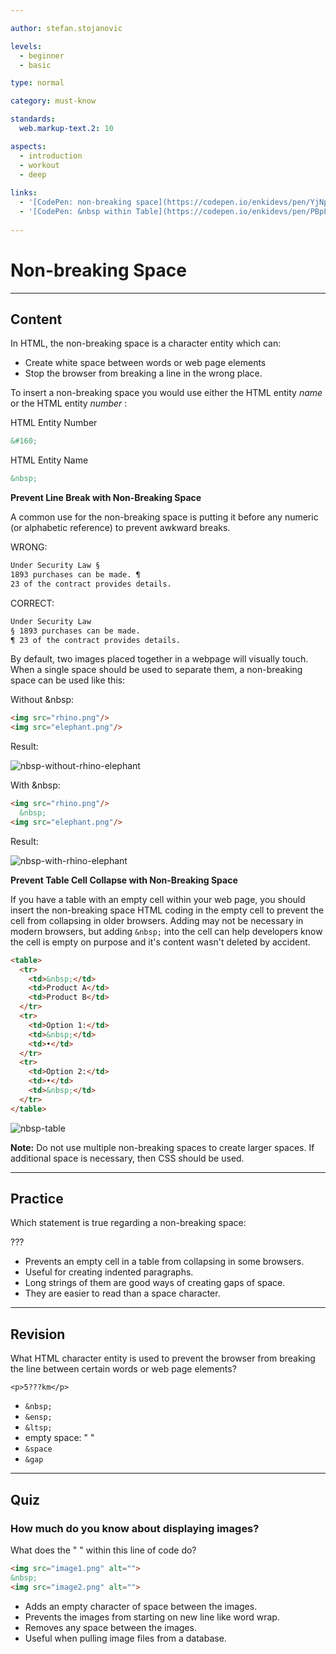 ```yaml
---

author: stefan.stojanovic

levels:
  - beginner
  - basic

type: normal

category: must-know

standards:
  web.markup-text.2: 10

aspects:
  - introduction
  - workout
  - deep
  
links:
  - '[CodePen: non-breaking space](https://codepen.io/enkidevs/pen/YjNpVa){code}'
  - '[CodePen: &nbsp within Table](https://codepen.io/enkidevs/pen/PBpLqV){code}'
  
---
```

# Non-breaking Space

---
## Content

In HTML, the non-breaking space is a character entity which can:

* Create white space between words or web page elements
* Stop the browser from breaking a line in the wrong place.

To insert a non-breaking space you would use either the HTML entity *name* or the HTML entity *number* :

HTML Entity Number
```html
&#160;
```
HTML Entity Name
```html
&nbsp;
```
**Prevent Line Break with Non-Breaking Space**

A common use for the non-breaking space is putting it before any numeric (or alphabetic reference) to prevent awkward breaks.

WRONG: 
```html
Under Security Law §
1893 purchases can be made. ¶
23 of the contract provides details.
```

CORRECT: 
```html
Under Security Law
§ 1893 purchases can be made.
¶ 23 of the contract provides details.
```

<!--[View CodePen](https://codepen.io/enkidevs/pen/YjNpVa)-->


By default, two images placed together in a webpage will visually touch. When a single space should be used to separate them, a non-breaking space can be used like this: 

Without &nbsp:
```html
<img src="rhino.png"/>
<img src="elephant.png"/>
```

Result:

![nbsp-without-rhino-elephant](%3Csvg%20xmlns%3D%22http%3A%2F%2Fwww.w3.org%2F2000%2Fsvg%22%20width%3D%22320%22%20height%3D%22196%22%3E%3Cg%20fill%3D%22none%22%20fill-rule%3D%22evenodd%22%3E%3Crect%20width%3D%22320%22%20height%3D%22196%22%20fill%3D%22%23FFF%22%20rx%3D%229%22%2F%3E%3Cg%20fill-rule%3D%22nonzero%22%3E%3Cg%20fill%3D%22%23F2B9F0%22%3E%3Cpath%20d%3D%22M66.61946%20119.6042c-.80816-3.0014-2.26284-5.84056-4.28325-8.27413-.80816-.8923-1.69713-1.62238-2.90937-1.86573-1.13143-.24336-2.26285%200-3.31346.56783-1.13142.56783-2.0204%201.46014-2.82856%202.43356-1.77795%202.35245-2.82856%204.94826-3.23264%207.86854-.40408%202.35244-.40408%204.7049-.16163%206.97622.08081%201.13566.16163%202.27133.16163%203.407v.08111c.56571.24336%201.21224.48671%201.85877.73007%202.82856.97343%206.38446%201.54126%2011.0718%201.78462%201.69713.08112%203.47508.08112%205.49548.08112%200-.24336-.08081-.48672-.08081-.8112-.24245-4.38041-.56572-8.76083-1.77796-12.97901zm17.77953%2011.1944c-.16163-3.32587-.56571-6.57063-1.69714-9.73426-.4849-1.37903-1.13142-2.67693-2.10121-3.8126-.32327-.32447-.72735-.64894-1.13143-.97342-.64653-.4056-1.29306-.4056-1.85877.08112-.72734.56783-1.45469%201.21678-2.0204%201.94685-1.77795%202.1091-2.74774%204.62378-3.23264%207.3007-.4849%202.5958-.72734%205.1105-1.13142%207.7063.64653%200%201.37387-.08112%202.10121-.08112%202.90938-.16224%206.0612-.4056%209.5363-.73007.64652-.08112%201.21223-.08112%201.85876-.16224%200-.08112-.08081-.16224-.08081-.24336-.16164-.4056-.16164-.8923-.24245-1.2979z%22%2F%3E%3Cpath%20d%3D%22M123.51394%2083.91189c-17.29463-25.95804-14.70851-22.14546-18.6685-26.85035.88898-2.1091%201.69714-4.13706%201.85877-6.81399.08082-1.37902%200-2.67692-.72735-3.97482-.4849-.89231-1.29305-1.37902-2.34366-1.37902-2.34366%200-5.49549%202.35244-7.1118%204.62377-19.1534-15.57482-22.06278-6.57063-32.16478%202.75804-10.102-14.35804-17.69871-.40559-5.41468%205.35385C46.41546%2071.0951%2041.64731%2091.86154%2042.0514%20109.46434c.08082%203.40699.08082%206.57062.40408%209.40979-3.23264%202.51468-5.73793%205.67832-7.43507%209.4909-.80816%201.86574-1.45469%203.73147-1.69714%205.75945-.64652%205.5972%202.66693%2011.43776%207.43508%2013.7902.32326.16224.4849.4056.4849.8112-.08082%202.10909.32326%204.21818.80815%206.24615.08082.24336.16164.56783.32327.81119.56571.81119%201.77795.81119%202.18203-.08112.16163-.32448.16163-.73007.16163-1.05455-.08081-.81119-.32326-1.54126-.40408-2.27133-.16163-.73007-.24245-1.54125-.32326-2.43356.88897.48671%201.69713.8923%202.42448%201.21678.64653.32448%201.21224.64895%201.85877.8923.64653.24337%201.21224.08113%201.61632-.40559.32326-.4867.40408-1.13566%200-1.62237-.16163-.24336-.4849-.4056-.72735-.56784-.88897-.4867-1.77795-.8923-2.66692-1.37902-.32327-.16223-.64653-.32447-1.05061-.56783.40408-.16224.64652-.32447.96979-.4056%201.0506-.40559%202.10122-.73006%203.15182-1.05454.24245-.08112.4849-.16224.72735-.32447.4849-.32448.64653-.8112.56571-1.37903-.08082-.4867-.4849-.97342-1.0506-.97342-.32327%200-.72735%200-1.05062.16224l-3.63672%201.21678c-.16163.08112-.32326.08112-.5657.16224.5657-2.02797%201.0506-3.89371%201.93958-5.67832.16163-.4056.40408-.8112.4849-1.21679.16162-.97342-.80817-1.7035-1.69715-1.37902-.4849.16224-.72734.48671-.88897.8923-.56571%201.29791-1.13143%202.59581-1.61632%203.97483-.40408%201.21679-.72735%202.51469-1.13143%203.89371-.24244-.16224-.4849-.24336-.64652-.4056-3.39428-2.27132-5.89957-7.3007-4.5257-12.0867%201.21224-4.21819%203.39427-7.78742%206.62691-10.7077.64653%202.83916%201.93959%205.27273%204.36407%207.13846-.16163-2.35245-.24245-4.78601-.08082-7.13846.32327-4.2993%201.61632-8.27413%204.36407-11.6%201.29305-1.62238%202.90937-2.83916%204.92977-3.407%202.66693-.73006%205.0106-.16223%207.11181%201.7035%201.29306%201.21679%202.26285%202.5958%203.15183%204.13707%201.5355%202.67692%202.66693%205.5972%203.15182%208.67972.08082.32447.16163.64895.16163.97342.32327-.4056.4849-.81119.64653-1.21678%201.05061-2.51469%202.42448-4.78601%204.60652-6.57063%202.42448-2.02797%204.84896-1.7035%207.03099.48671%201.29306%201.21679%202.0204%202.83916%202.66693%204.46154.88897%202.19021%201.37387%204.38042%201.69713%206.73287.24245%201.62238.32327%203.24475.4849%204.86713%200%20.32448%200%20.64895-.08082.89231.88898%200%201.85877-.08112%202.74775-.24336%2011.79914-1.37902%209.77874-7.62517%209.21303-13.70909-.4849-.16224-.9698-.4056-1.37388-.64895-2.26285-1.2979-4.12161-2.92028-5.81875-4.94825-2.9902-3.65035-5.89957-7.3007-8.40487-11.1944-.40408-.64896-.96979-1.2979-1.45468-1.94686-.08082-.16224-.24245-.24336-.32327-.4056-.32326-.56783-.32326-1.21678.08082-1.62237.40408-.48671%201.0506-.56783%201.61632-.24336.32326.16224.64653.48672.88897.8112.56572.81118%201.21224%201.54125%201.77796%202.43356%202.66692%203.97482%205.5763%207.7063%208.64731%2011.35664%201.0506%201.21678%202.26285%202.19021%203.5559%203.0014%202.42449%201.62238%204.12162%201.62238%205.33386%201.21678%209.45548-5.67832%2027.63908-20.36084%2019.71911-32.28531z%22%2F%3E%3C%2Fg%3E%3Cpath%20fill%3D%22%23000%22%20d%3D%22M86.17694%2072.23077c-.80816-.64895-2.26285-.56783-2.5053.24336-.16163.56783.80816%201.2979.80816%201.2979.24245.97342-.24244%201.46014-.08081%202.02797.40408%201.46014%201.29305%202.1091%202.10121%201.86573%201.5355-.4056%201.29306-4.13706-.32326-5.43496zm6.78855-2.10909c-.80816-.64895-2.26285-.56783-2.5053.24335-.16163.56784.80816%201.2979.80816%201.2979.24245.97343-.24245%201.46015-.08082%202.02798.40408%201.46014%201.29306%202.10909%202.10122%201.86573%201.45469-.4056%201.29306-4.13706-.32326-5.43496z%22%2F%3E%3Cpath%20fill%3D%22%239E0098%22%20d%3D%22M138.06082%2069.31049c-.08081.56783-.16163%201.13566-.32326%201.7035-.4849%201.37902-.9698%202.83916-1.69714%204.21818-1.37387%202.83916-2.99019%205.43496-5.01059%207.86853-2.10122%202.43357-4.5257%204.54266-7.27344%206.16503-1.93959%201.13567-4.12162%201.7035-6.38447%201.86574-.4849%200-.96979%200-1.45469-.16224-2.26284-.73007-3.79835-2.27133-4.36406-4.54266-.16163-.56783%200-1.21678.08082-1.86573%200-.24336.32326-.4056.4849-.56783.40407-.24336.88897-.48672%201.37386-.56784%204.44489-1.2979%208.40487-3.65034%2012.0416-6.57062l9.69791-8.03077c.4849-.4056%201.05061-.8112%201.69714-1.13567.4849-.24335.72734-.16224.88898.32448.08081.4056.16163.8923.24244%201.2979zm-31.84151%209.40979c-1.61632%200-2.90937-.64895-3.79835-2.02797-.88898-1.37902-1.5355-2.83916-2.10122-4.38042-.16163-.56783.24245-1.78462.88898-2.1091.64653-.32447%201.21224-.64894%201.93958-.8923%202.5053-.97343%204.92978-1.86573%207.43508-2.75804%202.5053-.97343%204.68733-2.51469%206.95017-3.97483%201.61633-1.05454%203.15183-2.1902%204.84897-3.16363.5657-.32448%201.29305-.56784%201.93958-.8112.64653-.24335%201.37387-.08111%201.93958.16224.56572.24336.80817.48672.72735%201.13567-.08082.56783-.16163%201.21678-.40408%201.7035-2.34367%205.67832-5.89957%2010.46433-11.0718%2013.87132-2.42448%201.54126-5.0914%202.67693-8.00078%203.16364-.4849%200-.88898.08112-1.29306.08112z%22%2F%3E%3Cpath%20fill%3D%22%23000%22%20d%3D%22M62.82111%20128.36504c-.08082-.97343-.32326-1.86574-.64653-2.83917-.4849-1.46014-1.85877-1.46014-2.66693-.40559-.24244.4056-.5657.73007-.72734%201.21678-.32326.8112-.64653%201.62238-.9698%202.35245-.0808.16224-.16162.4056-.16162.56783h-.08082c-.08082-.32447-.08082-.64895-.16163-.97342-.24245-1.13567-.56571-2.27133-1.13143-3.32588-.24244-.4056-.4849-.73007-.80816-1.05454-.4849-.4056-1.13142-.48672-1.61632%200-.32326.24335-.64653.56783-.80816.97342-.32326.64895-.64653%201.37902-.72734%202.1091-.16163%201.54125-.16163%203.08251-.32327%204.62377%202.82856.97343%206.38447%201.54126%2011.0718%201.78462v-.4056c0-1.62238-.08082-3.08252-.24245-4.62377zm19.88074-.81119c-.08081-.64895-.32326-1.2979-.56571-1.94686-.56571-1.13566-1.5355-1.13566-2.10122-.08112-.40408.64896-.64653%201.46014-.96979%202.19021-.24245.56784-.32326%201.05455-.4849%201.62238-.24244-1.21678-.40408-2.43356-.96979-3.48811-.16163-.32448-.4849-.73007-.72734-.97343-.40408-.32447-.88898-.4056-1.37387-.08112-.64653.32448-1.13143.89231-1.29306%201.54126-.24245.89231-.56571%201.78462-.64653%202.67693-.16163%201.21678-.16163%202.51468-.16163%203.73146%200%20.16224%200%20.32448.08082.4056%202.90937-.16224%206.0612-.4056%209.53629-.73007.08081-.16224.08081-.32448.08081-.56783-.24245-1.2979-.24245-2.75805-.40408-4.2993z%22%2F%3E%3C%2Fg%3E%3Cg%20fill-rule%3D%22nonzero%22%3E%3Cg%20fill%3D%22%23AAC5DD%22%3E%3Cpath%20d%3D%22M162.19082%2077.13325c.73028-.8135%201.70398-.8135%202.5154-.08135%204.21936%203.9048%201.54168%2011.63305%205.59876%201.38295.16229-.4881.48685-.89485.81142-1.3016%204.62507-4.7183%202.75881%2013.016%204.70621%2020.74425.32457%201.3016.81142%202.52185%201.78512%203.5794%2012.65809%2013.74816%2023.77449-67.6832%2060.53164-52.47075%2012.82037%205.28775%2051.20035%2061.5006%2023.12535%2082.0008%201.70398%201.7897%202.9211%203.82346%203.65137%206.1826.32457%201.22026.48685%202.52186.16229%203.82346-.40571%202.03375-1.5417%203.7421-3.24567%204.881l-1.46055.9762c0%20.24405.08115.40675.08115.56945.24342%201.54565.48685%203.00995.73027%204.5556.08114.3254%200%20.73215-.08114%201.05755-.16228.4881-.568.8135-1.13598.8135-.48685%200-.89256-.24405-1.13599-.6508-.08114-.24405-.16228-.56945-.24342-.8135-.16228-.8135-.24343-1.627-.32457-2.52185-.24342.08135-.32456.1627-.48685.24405l-2.19082%201.22025c-.73027.40675-1.46055.24405-1.78511-.40675-.40571-.6508-.16229-1.3016.48684-1.7897l1.21713-.73215.73027-.4881c-.32456-.1627-.56799-.1627-.81141-.1627-.73028-.08135-1.46055-.08135-2.19083-.1627-.56799-.08135-.9737-.3254-1.21712-.89485-.24343-.8135.32457-1.54565%201.21712-1.54565.81142%200%201.62284.08135%202.43425.08135.81142%200%201.78512.1627%202.5154-.08135.8114-.24405%201.46054-.89485%202.19081-1.38295%201.78512-1.38295%202.43425-3.17265%201.9474-5.28775-.32456-1.4643-.9737-2.7659-1.86625-3.98615-.48685-.6508-1.05484-1.3016-1.62284-1.9524-2.51539%201.54565-5.51762%202.7659-9.00671%203.7421-.08115-.9762-.16229-2.03375-.40571-3.00995-.40571-2.52185-.9737-4.96235-2.02854-7.3215-1.13598-2.6032-2.67767-4.881-5.03078-6.508-1.70397-1.1389-3.48909-1.9524-5.59877-2.03375-2.27197-.08135-4.13822.73215-5.59877%202.52185-.89256%201.05755-1.5417%202.2778-1.9474%203.66075-.4057%201.22025-.64913%202.52185-.9737%203.7421%200%20.1627-.08114.24405-.08114.40675h-.16229c-.24342-.6508-.56799-1.3016-.81141-2.03375-1.13598-2.4405-2.59653-4.5556-4.62507-6.3453-1.46055-1.22025-3.00224-2.1151-4.8685-2.4405-2.43425-.40675-4.54393.24405-6.2479%202.03375-.81142.8135-1.46055%201.7897-1.9474%202.7659-1.46055%203.00995-2.3531%206.1826-2.27197%209.51795%200%201.54565.08115%203.0913.16229%204.5556v.24405c-7.46503-3.5794-7.2216-17.00215-6.00448-26.27605.24342-3.5794%205.76105-4.31156%2016.47174-11.5517%203.40795%201.7897%203.32681%201.7897%203.65138%201.87104%201.21712.40675%202.19082-1.1389%201.21712-2.03375-.9737-.9762-2.9211-.8135-5.35535-4.31155-1.21712-1.7897-1.46054-2.2778-2.19082-2.35915-3.08338-.40675-.16228%203.4167.89256%204.881-17.20202%209.19255-32.21322%2030.99436-48.68496%2011.8771-5.76106-6.9961-9.169-26.8455-5.19307-30.99435z%22%2F%3E%3Cpath%20d%3D%22M230.51205%20137.82036v-.9762c0-3.0913%200-6.10125.568-9.1112.24342-1.38295.73027-2.7659%201.13598-4.14885.16228-.4881.4057-.9762.73027-1.4643%201.29827-2.1151%203.00224-2.84725%205.35535-2.19645%201.86626.4881%203.40795%201.54565%204.70621%203.00995%201.70398%201.87105%202.67767%204.0675%203.3268%206.508.64914%202.1151%201.05485%204.31155%201.21713%206.58935v.8135c-.9737.24405-1.9474.40675-3.00224.56945-.08114-1.05755-.24342-2.19645-.48685-3.254-.16228-.56945-.32456-1.1389-.56799-1.627-.24342-.56945-.56799-1.05755-.9737-1.4643-.64913-.73215-1.54169-.8135-2.27196-.1627-.40571.40675-.89256.9762-1.05484%201.54565-.40571.9762-.64914%202.03375-1.05484%203.17265-.08115-.1627-.16229-.40675-.24343-.56945-.32457-.73215-.64913-1.4643-1.05484-2.1151-.24343-.40675-.568-.8135-.9737-1.22025-.9737-.9762-2.10968-.73215-2.75881.4881-.16229.3254-.32457.6508-.40571%201.05755-.24343%201.38295-.48685%202.84725-.64914%204.2302-.08114.4881%200%20.8135.24343%201.05755h-2.10968c.24342-.3254.32456-.4881.32456-.73215zm-20.20425-2.2778c-.16229-2.1151-.24343-4.14885-.08115-6.26395.08114-.9762.24343-1.9524.568-2.84725.56799-1.87105%201.21712-3.7421%202.51538-5.3691.73028-.9762%201.78512-1.54565%203.00224-1.70835.89256-.1627%201.78512.08135%202.59653.40675%201.70398.73215%203.08339%201.9524%204.21937%203.33535%201.78511%202.19645%202.9211%204.79965%203.57023%207.4842.48685%202.03375.73027%204.0675%201.13598%206.10125.08114.40675.08114.89485.16228%201.3016%200%20.1627.08115.3254.16229.4881-1.46055%200-3.00224-.08135-4.54393-.1627.16228-.1627.24342-.40675.32456-.6508.08115-.1627.08115-.40675.08115-.56945-.08115-1.70835-.24343-3.49805-.81142-5.12505-.24342-.6508-.568-1.3016-1.05484-1.7897-.81142-.73215-1.62283-.6508-2.27197.1627-.32456.40675-.56799.89485-.81141%201.4643-.32457.8135-.64913%201.627-.9737%202.52185-.08114.1627-.16228.40675-.24343.56945h-.16228c-.16228-.56945-.24342-1.22025-.4057-1.7897-.24343-.8135-.568-1.70835-.89256-2.52185-.16229-.40675-.48685-.73215-.81142-.9762-.64913-.56945-1.29827-.56945-1.9474.08135s-1.05484%201.38295-1.29826%202.2778c-.24343%201.22025-.48685%202.35915-.64914%203.5794-.08114.4881-.16228%201.05755-.16228%201.627v.1627c-.4057-.08135-.73028-.08135-1.13598-.1627h-.16229v-.24405c.08114-.73215.08114-1.05755.08114-1.38295z%22%2F%3E%3C%2Fg%3E%3Cpath%20fill%3D%22%231B6DA2%22%20d%3D%22M199.84053%2046.38295c-3.00224-.40675-5.59877.56945-7.70845%202.84725-2.19083%202.2778-3.32681%204.96235-3.97594%207.9723-.16229.8135-.32457%201.70835-.40571%202.6032-.08114.8135-.08114%201.627-.16228%202.2778.08114%203.00995.73027%205.61315%202.19082%208.05365.64913%201.05755%201.29826%202.1151%201.86626%203.17265.73027%201.3016%201.29826%202.68455%201.62283%204.14885.32456%201.627.16228%203.254%200%204.881l-.48685%204.14885c5.2742-10.5755%2011.60325-23.7542%2020.04198-31.8892%200-.08135-.08115-.08135-.08115-.1627-3.00224-4.79965-7.38388-7.3215-12.90151-8.05365zm88.76891%2044.2544c-.4057-1.7897-1.05484-3.4167-2.10968-4.79965-1.46055-1.9524-3.00224-3.82345-4.54393-5.77585-.56799-.73215-1.13598-1.4643-1.70397-2.2778-1.13598-1.627-1.78512-3.49805-1.62283-5.5318.16228-2.1151.4057-4.31155.64913-6.42665.16228-1.7897.32457-3.5794.32457-5.45045-.08115-3.5794-1.37941-6.6707-3.81366-9.35525-1.78511-2.03375-3.8948-3.66075-6.49133-4.5556-6.32904-2.35915-12.0901-1.22025-17.03973%203.4167-2.02855%201.9524-3.57024%204.2302-4.62508%206.8334h-.16228c8.03302%208.9485%2017.52659%2023.99825%2021.6648%2038.7226.08115.1627.1623.24405.24343.40675.568.73215%201.21713%201.4643%201.86626%202.1151.73027.73215%201.70397%201.22025%202.75882%201.4643%203.3268.73215%206.57247.73215%209.89927-.40675%202.9211-.9762%205.59877-4.14885%204.70621-8.37905z%22%2F%3E%3Cpath%20fill%3D%22%23000%22%20d%3D%22M211.6872%20135.21716c.16229-1.22025.40571-2.35915.64914-3.5794.16228-.89485.64913-1.627%201.29826-2.2778.64913-.56945%201.29827-.6508%201.9474-.08135.32457.3254.64913.6508.81142.9762.32456.8135.64913%201.627.89255%202.52185.16229.56945.24343%201.22025.40571%201.7897h.16228c.08115-.1627.16229-.40675.24343-.56945.32457-.8135.64913-1.70835.9737-2.52185.24342-.4881.48685-.9762.81141-1.4643.64914-.8135%201.46055-.89485%202.27197-.1627.56799.4881.81142%201.1389%201.05484%201.7897.568%201.627.73027%203.4167.81142%205.12505%200%20.1627%200%20.40675-.08115.56945-.08114.24405-.16228.4881-.32456.6508-3.73252-.24405-7.7896-.6508-12.0901-1.22025v-.1627c0-.3254.08114-.8135.16228-1.38295zm20.44769%202.1151c.16228-1.38295.4057-2.84725.64913-4.2302.08114-.3254.24342-.73215.4057-1.05755.64914-1.22025%201.78512-1.4643%202.75882-.4881.32457.3254.64913.73215.9737%201.22025.4057.6508.73028%201.4643%201.05484%202.1151.08114.1627.16229.40675.24343.56945.32456-1.05755.64913-2.1151%201.05484-3.17265.24342-.56945.64913-1.05755%201.05484-1.54565.73027-.6508%201.62283-.56945%202.27196.1627.40571.4881.73028.9762.9737%201.4643.24343.4881.40571%201.05755.568%201.627.24342%201.05755.4057%202.1151.48684%203.254-3.65137.6508-7.70845.9762-12.25238%201.05755-.16228-.1627-.24342-.4881-.24342-.9762zm-8.11416-62.88356c.73027-.56945%202.02854-.56945%202.27196.1627.16228.4881-.73027%201.22025-.73027%201.22025-.16229.89485.24342%201.3016.16228%201.87105-.32457%201.38295-1.13598%201.9524-1.86626%201.70835-1.3794-.40675-1.29826-3.7421.16229-4.96235zm-6.08563-1.7897c.73028-.56945%202.02855-.56945%202.27197.1627.16228.4881-.73027%201.22025-.73027%201.22025-.16229.89485.24342%201.3016.16228%201.87105-.32457%201.38295-1.13598%201.9524-1.86626%201.70835-1.46055-.40675-1.29826-3.7421.16229-4.96235z%22%2F%3E%3C%2Fg%3E%3Cpath%20stroke%3D%22%23F2B9F0%22%20stroke-width%3D%223%22%20d%3D%22M22.5%2021.5h126v153h-126z%22%2F%3E%3Cpath%20stroke%3D%22%23AAC5DD%22%20stroke-width%3D%223%22%20d%3D%22M151.5%2021.5h144v153h-144z%22%2F%3E%3C%2Fg%3E%3C%2Fsvg%3E)

With &nbsp:
```html
<img src="rhino.png"/>
  &nbsp;
<img src="elephant.png"/>
```

Result:

![nbsp-with-rhino-elephant](%3Csvg%20xmlns%3D%22http%3A%2F%2Fwww.w3.org%2F2000%2Fsvg%22%20width%3D%22320%22%20height%3D%22196%22%3E%3Cg%20fill%3D%22none%22%20fill-rule%3D%22evenodd%22%3E%3Crect%20width%3D%22320%22%20height%3D%22196%22%20fill%3D%22%23FFF%22%20rx%3D%229%22%2F%3E%3Cg%20fill-rule%3D%22nonzero%22%3E%3Cg%20fill%3D%22%23F2B9F0%22%3E%3Cpath%20d%3D%22M66.61946%20119.6042c-.80816-3.0014-2.26284-5.84056-4.28325-8.27413-.80816-.8923-1.69713-1.62238-2.90937-1.86573-1.13143-.24336-2.26285%200-3.31346.56783-1.13142.56783-2.0204%201.46014-2.82856%202.43356-1.77795%202.35245-2.82856%204.94826-3.23264%207.86854-.40408%202.35244-.40408%204.7049-.16163%206.97622.08081%201.13566.16163%202.27133.16163%203.407v.08111c.56571.24336%201.21224.48671%201.85877.73007%202.82856.97343%206.38446%201.54126%2011.0718%201.78462%201.69713.08112%203.47508.08112%205.49548.08112%200-.24336-.08081-.48672-.08081-.8112-.24245-4.38041-.56572-8.76083-1.77796-12.97901zm17.77953%2011.1944c-.16163-3.32587-.56571-6.57063-1.69714-9.73426-.4849-1.37903-1.13142-2.67693-2.10121-3.8126-.32327-.32447-.72735-.64894-1.13143-.97342-.64653-.4056-1.29306-.4056-1.85877.08112-.72734.56783-1.45469%201.21678-2.0204%201.94685-1.77795%202.1091-2.74774%204.62378-3.23264%207.3007-.4849%202.5958-.72734%205.1105-1.13142%207.7063.64653%200%201.37387-.08112%202.10121-.08112%202.90938-.16224%206.0612-.4056%209.5363-.73007.64652-.08112%201.21223-.08112%201.85876-.16224%200-.08112-.08081-.16224-.08081-.24336-.16164-.4056-.16164-.8923-.24245-1.2979z%22%2F%3E%3Cpath%20d%3D%22M123.51394%2083.91189c-17.29463-25.95804-14.70851-22.14546-18.6685-26.85035.88898-2.1091%201.69714-4.13706%201.85877-6.81399.08082-1.37902%200-2.67692-.72735-3.97482-.4849-.89231-1.29305-1.37902-2.34366-1.37902-2.34366%200-5.49549%202.35244-7.1118%204.62377-19.1534-15.57482-22.06278-6.57063-32.16478%202.75804-10.102-14.35804-17.69871-.40559-5.41468%205.35385C46.41546%2071.0951%2041.64731%2091.86154%2042.0514%20109.46434c.08082%203.40699.08082%206.57062.40408%209.40979-3.23264%202.51468-5.73793%205.67832-7.43507%209.4909-.80816%201.86574-1.45469%203.73147-1.69714%205.75945-.64652%205.5972%202.66693%2011.43776%207.43508%2013.7902.32326.16224.4849.4056.4849.8112-.08082%202.10909.32326%204.21818.80815%206.24615.08082.24336.16164.56783.32327.81119.56571.81119%201.77795.81119%202.18203-.08112.16163-.32448.16163-.73007.16163-1.05455-.08081-.81119-.32326-1.54126-.40408-2.27133-.16163-.73007-.24245-1.54125-.32326-2.43356.88897.48671%201.69713.8923%202.42448%201.21678.64653.32448%201.21224.64895%201.85877.8923.64653.24337%201.21224.08113%201.61632-.40559.32326-.4867.40408-1.13566%200-1.62237-.16163-.24336-.4849-.4056-.72735-.56784-.88897-.4867-1.77795-.8923-2.66692-1.37902-.32327-.16223-.64653-.32447-1.05061-.56783.40408-.16224.64652-.32447.96979-.4056%201.0506-.40559%202.10122-.73006%203.15182-1.05454.24245-.08112.4849-.16224.72735-.32447.4849-.32448.64653-.8112.56571-1.37903-.08082-.4867-.4849-.97342-1.0506-.97342-.32327%200-.72735%200-1.05062.16224l-3.63672%201.21678c-.16163.08112-.32326.08112-.5657.16224.5657-2.02797%201.0506-3.89371%201.93958-5.67832.16163-.4056.40408-.8112.4849-1.21679.16162-.97342-.80817-1.7035-1.69715-1.37902-.4849.16224-.72734.48671-.88897.8923-.56571%201.29791-1.13143%202.59581-1.61632%203.97483-.40408%201.21679-.72735%202.51469-1.13143%203.89371-.24244-.16224-.4849-.24336-.64652-.4056-3.39428-2.27132-5.89957-7.3007-4.5257-12.0867%201.21224-4.21819%203.39427-7.78742%206.62691-10.7077.64653%202.83916%201.93959%205.27273%204.36407%207.13846-.16163-2.35245-.24245-4.78601-.08082-7.13846.32327-4.2993%201.61632-8.27413%204.36407-11.6%201.29305-1.62238%202.90937-2.83916%204.92977-3.407%202.66693-.73006%205.0106-.16223%207.11181%201.7035%201.29306%201.21679%202.26285%202.5958%203.15183%204.13707%201.5355%202.67692%202.66693%205.5972%203.15182%208.67972.08082.32447.16163.64895.16163.97342.32327-.4056.4849-.81119.64653-1.21678%201.05061-2.51469%202.42448-4.78601%204.60652-6.57063%202.42448-2.02797%204.84896-1.7035%207.03099.48671%201.29306%201.21679%202.0204%202.83916%202.66693%204.46154.88897%202.19021%201.37387%204.38042%201.69713%206.73287.24245%201.62238.32327%203.24475.4849%204.86713%200%20.32448%200%20.64895-.08082.89231.88898%200%201.85877-.08112%202.74775-.24336%2011.79914-1.37902%209.77874-7.62517%209.21303-13.70909-.4849-.16224-.9698-.4056-1.37388-.64895-2.26285-1.2979-4.12161-2.92028-5.81875-4.94825-2.9902-3.65035-5.89957-7.3007-8.40487-11.1944-.40408-.64896-.96979-1.2979-1.45468-1.94686-.08082-.16224-.24245-.24336-.32327-.4056-.32326-.56783-.32326-1.21678.08082-1.62237.40408-.48671%201.0506-.56783%201.61632-.24336.32326.16224.64653.48672.88897.8112.56572.81118%201.21224%201.54125%201.77796%202.43356%202.66692%203.97482%205.5763%207.7063%208.64731%2011.35664%201.0506%201.21678%202.26285%202.19021%203.5559%203.0014%202.42449%201.62238%204.12162%201.62238%205.33386%201.21678%209.45548-5.67832%2027.63908-20.36084%2019.71911-32.28531z%22%2F%3E%3C%2Fg%3E%3Cpath%20fill%3D%22%23000%22%20d%3D%22M86.17694%2072.23077c-.80816-.64895-2.26285-.56783-2.5053.24336-.16163.56783.80816%201.2979.80816%201.2979.24245.97342-.24244%201.46014-.08081%202.02797.40408%201.46014%201.29305%202.1091%202.10121%201.86573%201.5355-.4056%201.29306-4.13706-.32326-5.43496zm6.78855-2.10909c-.80816-.64895-2.26285-.56783-2.5053.24335-.16163.56784.80816%201.2979.80816%201.2979.24245.97343-.24245%201.46015-.08082%202.02798.40408%201.46014%201.29306%202.10909%202.10122%201.86573%201.45469-.4056%201.29306-4.13706-.32326-5.43496z%22%2F%3E%3Cpath%20fill%3D%22%239E0098%22%20d%3D%22M138.06082%2069.31049c-.08081.56783-.16163%201.13566-.32326%201.7035-.4849%201.37902-.9698%202.83916-1.69714%204.21818-1.37387%202.83916-2.99019%205.43496-5.01059%207.86853-2.10122%202.43357-4.5257%204.54266-7.27344%206.16503-1.93959%201.13567-4.12162%201.7035-6.38447%201.86574-.4849%200-.96979%200-1.45469-.16224-2.26284-.73007-3.79835-2.27133-4.36406-4.54266-.16163-.56783%200-1.21678.08082-1.86573%200-.24336.32326-.4056.4849-.56783.40407-.24336.88897-.48672%201.37386-.56784%204.44489-1.2979%208.40487-3.65034%2012.0416-6.57062l9.69791-8.03077c.4849-.4056%201.05061-.8112%201.69714-1.13567.4849-.24335.72734-.16224.88898.32448.08081.4056.16163.8923.24244%201.2979zm-31.84151%209.40979c-1.61632%200-2.90937-.64895-3.79835-2.02797-.88898-1.37902-1.5355-2.83916-2.10122-4.38042-.16163-.56783.24245-1.78462.88898-2.1091.64653-.32447%201.21224-.64894%201.93958-.8923%202.5053-.97343%204.92978-1.86573%207.43508-2.75804%202.5053-.97343%204.68733-2.51469%206.95017-3.97483%201.61633-1.05454%203.15183-2.1902%204.84897-3.16363.5657-.32448%201.29305-.56784%201.93958-.8112.64653-.24335%201.37387-.08111%201.93958.16224.56572.24336.80817.48672.72735%201.13567-.08082.56783-.16163%201.21678-.40408%201.7035-2.34367%205.67832-5.89957%2010.46433-11.0718%2013.87132-2.42448%201.54126-5.0914%202.67693-8.00078%203.16364-.4849%200-.88898.08112-1.29306.08112z%22%2F%3E%3Cpath%20fill%3D%22%23000%22%20d%3D%22M62.82111%20128.36504c-.08082-.97343-.32326-1.86574-.64653-2.83917-.4849-1.46014-1.85877-1.46014-2.66693-.40559-.24244.4056-.5657.73007-.72734%201.21678-.32326.8112-.64653%201.62238-.9698%202.35245-.0808.16224-.16162.4056-.16162.56783h-.08082c-.08082-.32447-.08082-.64895-.16163-.97342-.24245-1.13567-.56571-2.27133-1.13143-3.32588-.24244-.4056-.4849-.73007-.80816-1.05454-.4849-.4056-1.13142-.48672-1.61632%200-.32326.24335-.64653.56783-.80816.97342-.32326.64895-.64653%201.37902-.72734%202.1091-.16163%201.54125-.16163%203.08251-.32327%204.62377%202.82856.97343%206.38447%201.54126%2011.0718%201.78462v-.4056c0-1.62238-.08082-3.08252-.24245-4.62377zm19.88074-.81119c-.08081-.64895-.32326-1.2979-.56571-1.94686-.56571-1.13566-1.5355-1.13566-2.10122-.08112-.40408.64896-.64653%201.46014-.96979%202.19021-.24245.56784-.32326%201.05455-.4849%201.62238-.24244-1.21678-.40408-2.43356-.96979-3.48811-.16163-.32448-.4849-.73007-.72734-.97343-.40408-.32447-.88898-.4056-1.37387-.08112-.64653.32448-1.13143.89231-1.29306%201.54126-.24245.89231-.56571%201.78462-.64653%202.67693-.16163%201.21678-.16163%202.51468-.16163%203.73146%200%20.16224%200%20.32448.08082.4056%202.90937-.16224%206.0612-.4056%209.53629-.73007.08081-.16224.08081-.32448.08081-.56783-.24245-1.2979-.24245-2.75805-.40408-4.2993z%22%2F%3E%3C%2Fg%3E%3Cg%20fill-rule%3D%22nonzero%22%3E%3Cg%20fill%3D%22%23AAC5DD%22%3E%3Cpath%20d%3D%22M164.19082%2077.13325c.73028-.8135%201.70398-.8135%202.5154-.08135%204.21936%203.9048%201.54168%2011.63305%205.59876%201.38295.16229-.4881.48685-.89485.81142-1.3016%204.62507-4.7183%202.75881%2013.016%204.70621%2020.74425.32457%201.3016.81142%202.52185%201.78512%203.5794%2012.65809%2013.74816%2023.77449-67.6832%2060.53164-52.47075%2012.82037%205.28775%2051.20035%2061.5006%2023.12535%2082.0008%201.70398%201.7897%202.9211%203.82346%203.65137%206.1826.32457%201.22026.48685%202.52186.16229%203.82346-.40571%202.03375-1.5417%203.7421-3.24567%204.881l-1.46055.9762c0%20.24405.08115.40675.08115.56945.24342%201.54565.48685%203.00995.73027%204.5556.08114.3254%200%20.73215-.08114%201.05755-.16228.4881-.568.8135-1.13598.8135-.48685%200-.89256-.24405-1.13599-.6508-.08114-.24405-.16228-.56945-.24342-.8135-.16228-.8135-.24343-1.627-.32457-2.52185-.24342.08135-.32456.1627-.48685.24405l-2.19082%201.22025c-.73027.40675-1.46055.24405-1.78511-.40675-.40571-.6508-.16229-1.3016.48684-1.7897l1.21713-.73215.73027-.4881c-.32456-.1627-.56799-.1627-.81141-.1627-.73028-.08135-1.46055-.08135-2.19083-.1627-.56799-.08135-.9737-.3254-1.21712-.89485-.24343-.8135.32457-1.54565%201.21712-1.54565.81142%200%201.62284.08135%202.43425.08135.81142%200%201.78512.1627%202.5154-.08135.8114-.24405%201.46054-.89485%202.19081-1.38295%201.78512-1.38295%202.43425-3.17265%201.9474-5.28775-.32456-1.4643-.9737-2.7659-1.86625-3.98615-.48685-.6508-1.05484-1.3016-1.62284-1.9524-2.51539%201.54565-5.51762%202.7659-9.00671%203.7421-.08115-.9762-.16229-2.03375-.40571-3.00995-.40571-2.52185-.9737-4.96235-2.02854-7.3215-1.13598-2.6032-2.67767-4.881-5.03078-6.508-1.70397-1.1389-3.48909-1.9524-5.59877-2.03375-2.27197-.08135-4.13822.73215-5.59877%202.52185-.89256%201.05755-1.5417%202.2778-1.9474%203.66075-.4057%201.22025-.64913%202.52185-.9737%203.7421%200%20.1627-.08114.24405-.08114.40675h-.16229c-.24342-.6508-.56799-1.3016-.81141-2.03375-1.13598-2.4405-2.59653-4.5556-4.62507-6.3453-1.46055-1.22025-3.00224-2.1151-4.8685-2.4405-2.43425-.40675-4.54393.24405-6.2479%202.03375-.81142.8135-1.46055%201.7897-1.9474%202.7659-1.46055%203.00995-2.3531%206.1826-2.27197%209.51795%200%201.54565.08115%203.0913.16229%204.5556v.24405c-7.46503-3.5794-7.2216-17.00215-6.00448-26.27605.24342-3.5794%205.76105-4.31156%2016.47174-11.5517%203.40795%201.7897%203.32681%201.7897%203.65138%201.87104%201.21712.40675%202.19082-1.1389%201.21712-2.03375-.9737-.9762-2.9211-.8135-5.35535-4.31155-1.21712-1.7897-1.46054-2.2778-2.19082-2.35915-3.08338-.40675-.16228%203.4167.89256%204.881-17.20202%209.19255-32.21322%2030.99436-48.68496%2011.8771-5.76106-6.9961-9.169-26.8455-5.19307-30.99435z%22%2F%3E%3Cpath%20d%3D%22M232.51205%20137.82036v-.9762c0-3.0913%200-6.10125.568-9.1112.24342-1.38295.73027-2.7659%201.13598-4.14885.16228-.4881.4057-.9762.73027-1.4643%201.29827-2.1151%203.00224-2.84725%205.35535-2.19645%201.86626.4881%203.40795%201.54565%204.70621%203.00995%201.70398%201.87105%202.67767%204.0675%203.3268%206.508.64914%202.1151%201.05485%204.31155%201.21713%206.58935v.8135c-.9737.24405-1.9474.40675-3.00224.56945-.08114-1.05755-.24342-2.19645-.48685-3.254-.16228-.56945-.32456-1.1389-.56799-1.627-.24342-.56945-.56799-1.05755-.9737-1.4643-.64913-.73215-1.54169-.8135-2.27196-.1627-.40571.40675-.89256.9762-1.05484%201.54565-.40571.9762-.64914%202.03375-1.05484%203.17265-.08115-.1627-.16229-.40675-.24343-.56945-.32457-.73215-.64913-1.4643-1.05484-2.1151-.24343-.40675-.568-.8135-.9737-1.22025-.9737-.9762-2.10968-.73215-2.75881.4881-.16229.3254-.32457.6508-.40571%201.05755-.24343%201.38295-.48685%202.84725-.64914%204.2302-.08114.4881%200%20.8135.24343%201.05755h-2.10968c.24342-.3254.32456-.4881.32456-.73215zm-20.20425-2.2778c-.16229-2.1151-.24343-4.14885-.08115-6.26395.08114-.9762.24343-1.9524.568-2.84725.56799-1.87105%201.21712-3.7421%202.51538-5.3691.73028-.9762%201.78512-1.54565%203.00224-1.70835.89256-.1627%201.78512.08135%202.59653.40675%201.70398.73215%203.08339%201.9524%204.21937%203.33535%201.78511%202.19645%202.9211%204.79965%203.57023%207.4842.48685%202.03375.73027%204.0675%201.13598%206.10125.08114.40675.08114.89485.16228%201.3016%200%20.1627.08115.3254.16229.4881-1.46055%200-3.00224-.08135-4.54393-.1627.16228-.1627.24342-.40675.32456-.6508.08115-.1627.08115-.40675.08115-.56945-.08115-1.70835-.24343-3.49805-.81142-5.12505-.24342-.6508-.568-1.3016-1.05484-1.7897-.81142-.73215-1.62283-.6508-2.27197.1627-.32456.40675-.56799.89485-.81141%201.4643-.32457.8135-.64913%201.627-.9737%202.52185-.08114.1627-.16228.40675-.24343.56945h-.16228c-.16228-.56945-.24342-1.22025-.4057-1.7897-.24343-.8135-.568-1.70835-.89256-2.52185-.16229-.40675-.48685-.73215-.81142-.9762-.64913-.56945-1.29827-.56945-1.9474.08135s-1.05484%201.38295-1.29826%202.2778c-.24343%201.22025-.48685%202.35915-.64914%203.5794-.08114.4881-.16228%201.05755-.16228%201.627v.1627c-.4057-.08135-.73028-.08135-1.13598-.1627h-.16229v-.24405c.08114-.73215.08114-1.05755.08114-1.38295z%22%2F%3E%3C%2Fg%3E%3Cpath%20fill%3D%22%231B6DA2%22%20d%3D%22M201.84053%2046.38295c-3.00224-.40675-5.59877.56945-7.70845%202.84725-2.19083%202.2778-3.32681%204.96235-3.97594%207.9723-.16229.8135-.32457%201.70835-.40571%202.6032-.08114.8135-.08114%201.627-.16228%202.2778.08114%203.00995.73027%205.61315%202.19082%208.05365.64913%201.05755%201.29826%202.1151%201.86626%203.17265.73027%201.3016%201.29826%202.68455%201.62283%204.14885.32456%201.627.16228%203.254%200%204.881l-.48685%204.14885c5.2742-10.5755%2011.60325-23.7542%2020.04198-31.8892%200-.08135-.08115-.08135-.08115-.1627-3.00224-4.79965-7.38388-7.3215-12.90151-8.05365zm88.76891%2044.2544c-.4057-1.7897-1.05484-3.4167-2.10968-4.79965-1.46055-1.9524-3.00224-3.82345-4.54393-5.77585-.56799-.73215-1.13598-1.4643-1.70397-2.2778-1.13598-1.627-1.78512-3.49805-1.62283-5.5318.16228-2.1151.4057-4.31155.64913-6.42665.16228-1.7897.32457-3.5794.32457-5.45045-.08115-3.5794-1.37941-6.6707-3.81366-9.35525-1.78511-2.03375-3.8948-3.66075-6.49133-4.5556-6.32904-2.35915-12.0901-1.22025-17.03973%203.4167-2.02855%201.9524-3.57024%204.2302-4.62508%206.8334h-.16228c8.03302%208.9485%2017.52659%2023.99825%2021.6648%2038.7226.08115.1627.1623.24405.24343.40675.568.73215%201.21713%201.4643%201.86626%202.1151.73027.73215%201.70397%201.22025%202.75882%201.4643%203.3268.73215%206.57247.73215%209.89927-.40675%202.9211-.9762%205.59877-4.14885%204.70621-8.37905z%22%2F%3E%3Cpath%20fill%3D%22%23000%22%20d%3D%22M213.6872%20135.21716c.16229-1.22025.40571-2.35915.64914-3.5794.16228-.89485.64913-1.627%201.29826-2.2778.64913-.56945%201.29827-.6508%201.9474-.08135.32457.3254.64913.6508.81142.9762.32456.8135.64913%201.627.89255%202.52185.16229.56945.24343%201.22025.40571%201.7897h.16228c.08115-.1627.16229-.40675.24343-.56945.32457-.8135.64913-1.70835.9737-2.52185.24342-.4881.48685-.9762.81141-1.4643.64914-.8135%201.46055-.89485%202.27197-.1627.56799.4881.81142%201.1389%201.05484%201.7897.568%201.627.73027%203.4167.81142%205.12505%200%20.1627%200%20.40675-.08115.56945-.08114.24405-.16228.4881-.32456.6508-3.73252-.24405-7.7896-.6508-12.0901-1.22025v-.1627c0-.3254.08114-.8135.16228-1.38295zm20.44769%202.1151c.16228-1.38295.4057-2.84725.64913-4.2302.08114-.3254.24342-.73215.4057-1.05755.64914-1.22025%201.78512-1.4643%202.75882-.4881.32457.3254.64913.73215.9737%201.22025.4057.6508.73028%201.4643%201.05484%202.1151.08114.1627.16229.40675.24343.56945.32456-1.05755.64913-2.1151%201.05484-3.17265.24342-.56945.64913-1.05755%201.05484-1.54565.73027-.6508%201.62283-.56945%202.27196.1627.40571.4881.73028.9762.9737%201.4643.24343.4881.40571%201.05755.568%201.627.24342%201.05755.4057%202.1151.48684%203.254-3.65137.6508-7.70845.9762-12.25238%201.05755-.16228-.1627-.24342-.4881-.24342-.9762zm-8.11416-62.88356c.73027-.56945%202.02854-.56945%202.27196.1627.16228.4881-.73027%201.22025-.73027%201.22025-.16229.89485.24342%201.3016.16228%201.87105-.32457%201.38295-1.13598%201.9524-1.86626%201.70835-1.3794-.40675-1.29826-3.7421.16229-4.96235zm-6.08563-1.7897c.73028-.56945%202.02855-.56945%202.27197.1627.16228.4881-.73027%201.22025-.73027%201.22025-.16229.89485.24342%201.3016.16228%201.87105-.32457%201.38295-1.13598%201.9524-1.86626%201.70835-1.46055-.40675-1.29826-3.7421.16229-4.96235z%22%2F%3E%3C%2Fg%3E%3Cpath%20stroke%3D%22%23F2B9F0%22%20stroke-width%3D%223%22%20d%3D%22M22.5%2021.5h126v153h-126z%22%2F%3E%3Cpath%20stroke%3D%22%23AAC5DD%22%20stroke-width%3D%223%22%20d%3D%22M153.5%2021.5h144v153h-144z%22%2F%3E%3C%2Fg%3E%3C%2Fsvg%3E)

**Prevent Table Cell Collapse with Non-Breaking Space**

If you have a table with an empty cell within your web page, you should insert the non-breaking space HTML coding in the empty cell to prevent the cell from collapsing in older browsers. Adding may not be necessary in modern browsers, but adding `&nbsp;` into the cell can help developers know the cell is empty on purpose and it's content wasn't deleted by accident. 

```html
<table>
  <tr>
    <td>&nbsp;</td>
    <td>Product A</td>
    <td>Product B</td>
  </tr>
  <tr>
    <td>Option 1:</td>
    <td>&nbsp;</td>
    <td>•</td>
  </tr>
  <tr>
    <td>Option 2:</td>
    <td>•</td>
    <td>&nbsp;</td>
  </tr>
</table>
```

![nbsp-table](%3Csvg%20xmlns%3D%22http%3A%2F%2Fwww.w3.org%2F2000%2Fsvg%22%20width%3D%22320%22%20height%3D%22150%22%3E%3Cg%20fill%3D%22none%22%20fill-rule%3D%22evenodd%22%3E%3Crect%20width%3D%22320%22%20height%3D%22150%22%20fill%3D%22%23FFF%22%20rx%3D%229%22%2F%3E%3Cpath%20stroke%3D%22%23686868%22%20d%3D%22M17.5%2020.5h285v109h-285z%22%2F%3E%3Ccircle%20cx%3D%22156.5%22%20cy%3D%22107.5%22%20r%3D%222.5%22%20fill%3D%22%23000%22%2F%3E%3Ccircle%20cx%3D%22247.5%22%20cy%3D%2275.5%22%20r%3D%222.5%22%20fill%3D%22%23000%22%2F%3E%3Cpath%20stroke%3D%22%233C3C3C%22%20d%3D%22M27.5%2028.5h82v29h-82zm85%200h87v29h-87zm91%200h87v29h-87zm0%2032h87v29h-87zm0%2032h87v29h-87z%22%2F%3E%3Ctext%20fill%3D%22%23000%22%20font-family%3D%22ArialMT%2C%20Arial%22%20font-size%3D%2216%22%3E%3Ctspan%20x%3D%22121%22%20y%3D%2249%22%3EProduct%20A%3C%2Ftspan%3E%3C%2Ftext%3E%3Ctext%20fill%3D%22%23000%22%20font-family%3D%22ArialMT%2C%20Arial%22%20font-size%3D%2216%22%3E%3Ctspan%20x%3D%2236%22%20y%3D%2280%22%3EOption%201%3A%20%3C%2Ftspan%3E%3C%2Ftext%3E%3Ctext%20fill%3D%22%23000%22%20font-family%3D%22ArialMT%2C%20Arial%22%20font-size%3D%2216%22%3E%3Ctspan%20x%3D%2236%22%20y%3D%22113%22%3EOption%202%3A%20%3C%2Ftspan%3E%3C%2Ftext%3E%3Ctext%20fill%3D%22%23000%22%20font-family%3D%22ArialMT%2C%20Arial%22%20font-size%3D%2216%22%3E%3Ctspan%20x%3D%22212%22%20y%3D%2249%22%3EProduct%20B%3C%2Ftspan%3E%3C%2Ftext%3E%3Cpath%20stroke%3D%22%233C3C3C%22%20d%3D%22M112.5%2060.5h87v29h-87zm0%2032h87v29h-87zm-85-32h82v29h-82zm0%2032h82v29h-82z%22%2F%3E%3C%2Fg%3E%3C%2Fsvg%3E)

<!--[View CodePen](https://codepen.io/enkidevs/pen/PBpLqV)-->

**Note:** Do not use multiple non-breaking spaces to create larger spaces. If additional space is necessary, then CSS should be used.  


---
## Practice

Which statement is true regarding a non-breaking space:

???

* Prevents an empty cell in a table from collapsing in some browsers.
* Useful for creating indented paragraphs.
* Long strings of them are good ways of creating gaps of space.
* They are easier to read than a space character.

---
## Revision

What HTML character entity is used to prevent the browser from breaking the line between certain words or web page elements?

`<p>5???km</p>`

* `&nbsp;`
* `&ensp;`
* `&ltsp;`
* empty space: " "
* `&space`
* `&gap`

---
## Quiz

### How much do you know about displaying images?

What does the "&nbsp;" within this line of code do?

```html
<img src="image1.png" alt="">
&nbsp;
<img src="image2.png" alt="">
```

* Adds an empty character of space between the images.
* Prevents the images from starting on new line like word wrap.
* Removes any space between the images.
* Useful when pulling image files from a database.
